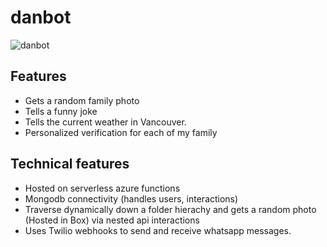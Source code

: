 # danbot

![danbot](https://i.imgur.com/psE75Da.png)

## Features
* Gets a random family photo
* Tells a funny joke
* Tells the current weather in Vancouver.
* Personalized verification for each of my family

## Technical features
* Hosted on serverless azure functions
* Mongodb connectivity (handles users, interactions)
* Traverse dynamically down a folder hierachy and gets a random photo (Hosted in Box) via nested api interactions
* Uses Twilio webhooks to send and receive whatsapp messages.



